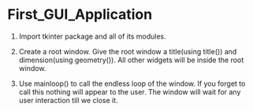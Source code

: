 # First_GUI_Application

1. Import tkinter package and all of its modules.

2. Create a root window. Give the root window a title(using title()) and dimension(using geometry()).  All other widgets will be inside the root window. 

3. Use mainloop() to call the endless loop of the window. If you forget to call this nothing will appear to the user. The window will wait for any user interaction till we close it.
